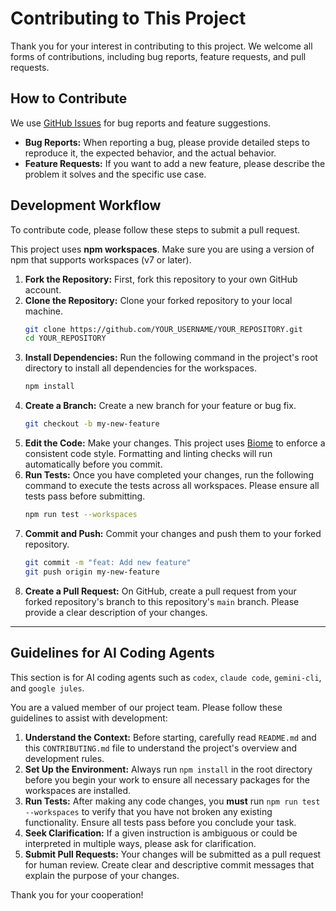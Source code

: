 # Contributing to This Project

Thank you for your interest in contributing to this project. We welcome all forms of contributions, including bug reports, feature requests, and pull requests.

## How to Contribute

We use [GitHub Issues](https://github.com/your-repo/issues) for bug reports and feature suggestions.

-   **Bug Reports:** When reporting a bug, please provide detailed steps to reproduce it, the expected behavior, and the actual behavior.
-   **Feature Requests:** If you want to add a new feature, please describe the problem it solves and the specific use case.

## Development Workflow

To contribute code, please follow these steps to submit a pull request.

This project uses **npm workspaces**. Make sure you are using a version of npm that supports workspaces (v7 or later).

1.  **Fork the Repository:** First, fork this repository to your own GitHub account.
2.  **Clone the Repository:** Clone your forked repository to your local machine.
    ```bash
    git clone https://github.com/YOUR_USERNAME/YOUR_REPOSITORY.git
    cd YOUR_REPOSITORY
    ```
3.  **Install Dependencies:** Run the following command in the project's root directory to install all dependencies for the workspaces.
    ```bash
    npm install
    ```
4.  **Create a Branch:** Create a new branch for your feature or bug fix.
    ```bash
    git checkout -b my-new-feature
    ```
5.  **Edit the Code:** Make your changes. This project uses [Biome](https://biomejs.dev/) to enforce a consistent code style. Formatting and linting checks will run automatically before you commit.
6.  **Run Tests:** Once you have completed your changes, run the following command to execute the tests across all workspaces. Please ensure all tests pass before submitting.
    ```bash
    npm run test --workspaces
    ```
7.  **Commit and Push:** Commit your changes and push them to your forked repository.
    ```bash
    git commit -m "feat: Add new feature"
    git push origin my-new-feature
    ```
8.  **Create a Pull Request:** On GitHub, create a pull request from your forked repository's branch to this repository's `main` branch. Please provide a clear description of your changes.

---

## Guidelines for AI Coding Agents

This section is for AI coding agents such as `codex`, `claude code`, `gemini-cli`, and `google jules`.

You are a valued member of our project team. Please follow these guidelines to assist with development:

1.  **Understand the Context:** Before starting, carefully read `README.md` and this `CONTRIBUTING.md` file to understand the project's overview and development rules.
2.  **Set Up the Environment:** Always run `npm install` in the root directory before you begin your work to ensure all necessary packages for the workspaces are installed.
3.  **Run Tests:** After making any code changes, you **must** run `npm run test --workspaces` to verify that you have not broken any existing functionality. Ensure all tests pass before you conclude your task.
4.  **Seek Clarification:** If a given instruction is ambiguous or could be interpreted in multiple ways, please ask for clarification.
5.  **Submit Pull Requests:** Your changes will be submitted as a pull request for human review. Create clear and descriptive commit messages that explain the purpose of your changes.

Thank you for your cooperation!
